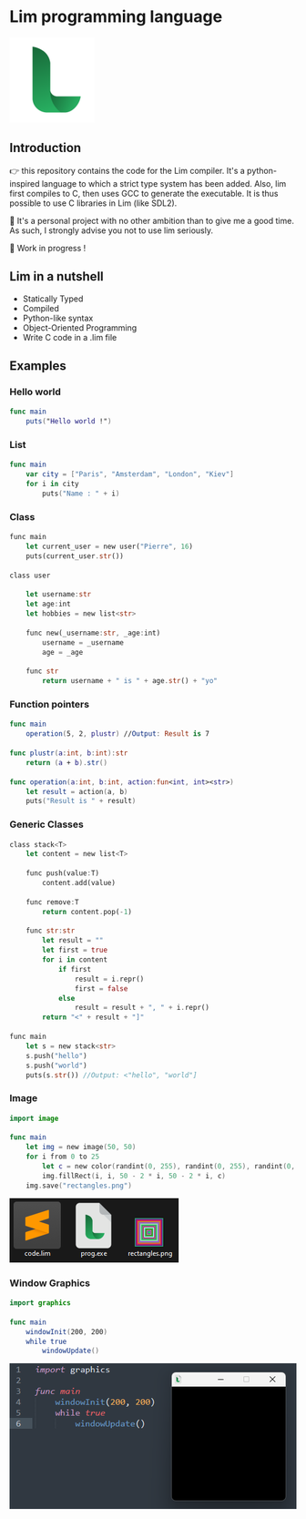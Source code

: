 # Lim programming language
![Lim logo](https://github.com/GeminoRR/Lim/blob/master/examples/logo.png?raw=true)

## Introduction
👉 this repository contains the code for the Lim compiler. It's a python-inspired language to which a strict type system has been added. Also, lim first compiles to C, then uses GCC to generate the executable. It is thus possible to use C libraries in Lim (like SDL2).

📌 It's a personal project with no other ambition than to give me a good time.
As such, I strongly advise you not to use lim seriously.

🚧 Work in progress !

## Lim in a nutshell
- Statically Typed
- Compiled
- Python-like syntax
- Object-Oriented Programming
- Write C code in a .lim file

## Examples
### Hello world
```swift
func main
	puts("Hello world !")
```

### List
```swift
func main
	var city = ["Paris", "Amsterdam", "London", "Kiev"]
	for i in city
		puts("Name : " + i)
```

### Class
```rust
func main
	let current_user = new user("Pierre", 16)
	puts(current_user.str())

class user
	
	let username:str
	let age:int
	let hobbies = new list<str>

	func new(_username:str, _age:int)
		username = _username
		age = _age

	func str
		return username + " is " + age.str() + "yo"
```

### Function pointers
```swift
func main
	operation(5, 2, plustr) //Output: Result is 7

func plustr(a:int, b:int):str
	return (a + b).str()

func operation(a:int, b:int, action:fun<int, int><str>)
	let result = action(a, b)
	puts("Result is " + result)
```

### Generic Classes
```rust
class stack<T>
	let content = new list<T>

	func push(value:T)
		content.add(value)

	func remove:T
		return content.pop(-1)

	func str:str
		let result = ""
		let first = true
		for i in content
			if first
				result = i.repr()
				first = false
			else
				result = result + ", " + i.repr()
		return "<" + result + "]"

func main
	let s = new stack<str>
	s.push("hello")
	s.push("world")
	puts(s.str()) //Output: <"hello", "world"]
```

### Image
```swift
import image

func main
	let img = new image(50, 50)
	for i from 0 to 25
		let c = new color(randint(0, 255), randint(0, 255), randint(0, 255))
		img.fillRect(i, i, 50 - 2 * i, 50 - 2 * i, c)
	img.save("rectangles.png")
```
![File system with rectangles.png](https://github.com/GeminoRR/Lim/blob/master/examples/image.png?raw=true)

### Window Graphics
```swift
import graphics

func main
	windowInit(200, 200)
	while true
		windowUpdate()
```
![Example of an empty window](https://github.com/GeminoRR/Lim/blob/master/examples/graphics.png?raw=true)